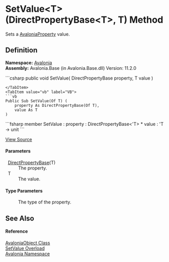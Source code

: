 # SetValue&lt;T&gt;(DirectPropertyBase&lt;T&gt;, T) Method


Sets a <a href="T_Avalonia_AvaloniaProperty">AvaloniaProperty</a> value.



## Definition
**Namespace:** <a href="N_Avalonia">Avalonia</a>  
**Assembly:** Avalonia.Base (in Avalonia.Base.dll) Version: 11.2.0

<Tabs groupId="api-code-preview">
<TabItem value="csharp" label="C#">
```csharp
public void SetValue<T>(
	DirectPropertyBase<T> property,
	T value
)

```
</TabItem>
<TabItem value="vb" label="VB">
```vb
Public Sub SetValue(Of T) ( 
	property As DirectPropertyBase(Of T),
	value As T
)
```
</TabItem>
<TabItem value="fsharp" label="F#">
```fsharp
member SetValue : 
        property : DirectPropertyBase<'T> * 
        value : 'T -> unit 
```
</TabItem>
</Tabs>



<a href="https://github.com/AvaloniaUI/Avalonia/tree/master/src/Avalonia.Base/AvaloniaObject.cs#L359" title="View the source code">View Source</a>



#### Parameters
<dl><dt>  <a href="T_Avalonia_DirectPropertyBase_1">DirectPropertyBase</a>(T)</dt><dd>The property.</dd><dt>  T</dt><dd>The value.</dd></dl>

#### Type Parameters
<dl><dt /><dd>The type of the property.</dd></dl>

## See Also


#### Reference
<a href="T_Avalonia_AvaloniaObject">AvaloniaObject Class</a>  
<a href="Overload_Avalonia_AvaloniaObject_SetValue">SetValue Overload</a>  
<a href="N_Avalonia">Avalonia Namespace</a>  
